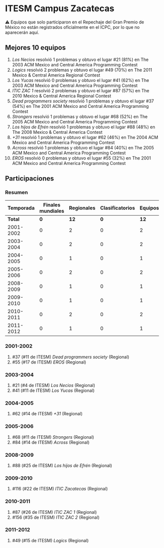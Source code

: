 ---
---

# ITESM Campus Zacatecas

:warning: Equipos que solo participaron en el Repechaje del Gran Premio de México no están registrados oficialmente en el ICPC, por lo que no aparecerán aquí.

## Mejores 10 equipos

1. _Los Necios_ resolvió 1 problemas y obtuvo el lugar #21 (81%) en The 2003 ACM Mexico and Central America Programming Contest
1. _Logics_ resolvió 2 problemas y obtuvo el lugar #49 (70%) en The 2011 Mexico & Central America Regional Contest
1. _Los Yucas_ resolvió 0 problemas y obtuvo el lugar #41 (62%) en The 2003 ACM Mexico and Central America Programming Contest
1. _ITIC ZAC 1_ resolvió 2 problemas y obtuvo el lugar #87 (57%) en The 2010 Mexico & Central America Regional Contest
1. _Dead programmers society_ resolvió 1 problemas y obtuvo el lugar #37 (54%) en The 2001 ACM Mexico and Central America Programming Contest
1. _Strongers_ resolvió 1 problemas y obtuvo el lugar #68 (52%) en The 2005 ACM Mexico and Central America Programming Contest
1. _Los hijos de Efrén_ resolvió 1 problemas y obtuvo el lugar #88 (48%) en The 2008 Mexico & Central America Contest
1. _+31_ resolvió 1 problemas y obtuvo el lugar #62 (46%) en The 2004 ACM Mexico and Central America Programming Contest
1. _Across_ resolvió 1 problemas y obtuvo el lugar #84 (40%) en The 2005 ACM Mexico and Central America Programming Contest
1. _EROS_ resolvió 0 problemas y obtuvo el lugar #55 (32%) en The 2001 ACM Mexico and Central America Programming Contest

## Participaciones

### Resumen

| Temporada | Finales mundiales | Regionales | Clasificatorios | Equipos |
| --- | --- | --- | --- | --- |
| **Total** | **0** | **12** | **0** | **12** |
| 2001-2002 | 0 | 2 | 0 | 2 |
| 2003-2004 | 0 | 2 | 0 | 2 |
| 2004-2005 | 0 | 1 | 0 | 1 |
| 2005-2006 | 0 | 2 | 0 | 2 |
| 2008-2009 | 0 | 1 | 0 | 1 |
| 2009-2010 | 0 | 1 | 0 | 1 |
| 2010-2011 | 0 | 2 | 0 | 2 |
| 2011-2012 | 0 | 1 | 0 | 1 |

### 2001-2002

1. #37 (#11 de ITESM) _Dead programmers society_ (Regional)
1. #55 (#17 de ITESM) _EROS_ (Regional)

### 2003-2004

1. #21 (#4 de ITESM) _Los Necios_ (Regional)
1. #41 (#11 de ITESM) _Los Yucas_ (Regional)

### 2004-2005

1. #62 (#14 de ITESM) _+31_ (Regional)

### 2005-2006

1. #68 (#11 de ITESM) _Strongers_ (Regional)
1. #84 (#14 de ITESM) _Across_ (Regional)

### 2008-2009

1. #88 (#25 de ITESM) _Los hijos de Efrén_ (Regional)

### 2009-2010

1. #116 (#22 de ITESM) _ITIC Zacatecas_ (Regional)

### 2010-2011

1. #87 (#26 de ITESM) _ITIC ZAC 1_ (Regional)
1. #156 (#35 de ITESM) _ITIC ZAC 2_ (Regional)

### 2011-2012

1. #49 (#15 de ITESM) _Logics_ (Regional)



